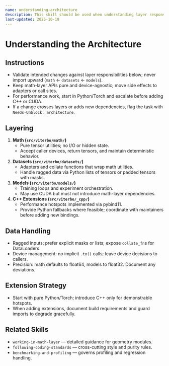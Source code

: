 ```yaml
---
name: understanding-architecture
description: This skill should be used when understanding layer responsibilities, data flow, and extension points across math, datasets, models, and C++ bindings.
last-updated: 2025-10-18
---
```


# Understanding the Architecture

## Instructions
- Validate intended changes against layer responsibilities below; never import upward (`math` ← `datasets` ← `models`).
- Keep math-layer APIs pure and device-agnostic; move side effects to adapters or call sites.
- For performance work, start in Python/Torch and escalate before adding C++ or CUDA.
- If a change crosses layers or adds new dependencies, flag the task with `Needs-Unblock: architecture`.

## Layering

1. **Math (`src/viterbo/math/`)**
   - Pure tensor utilities; no I/O or hidden state.
   - Accept caller devices, return tensors, and maintain deterministic behavior.
2. **Datasets (`src/viterbo/datasets/`)**
   - Adapters and collate functions that wrap math utilities.
   - Handle ragged data via Python lists of tensors or padded tensors with masks.
3. **Models (`src/viterbo/models/`)**
   - Training loops and experiment orchestration.
   - May use CUDA but must not introduce math-layer dependencies.
4. **C++ Extensions (`src/viterbo/_cpp/`)**
   - Performance hotspots implemented via pybind11.
   - Provide Python fallbacks where feasible; coordinate with maintainers before adding new bindings.

## Data Handling

- Ragged inputs: prefer explicit masks or lists; expose `collate_fn`s for DataLoaders.
- Device management: no implicit `.to()` calls; leave device decisions to callers.
- Precision: math defaults to float64, models to float32. Document any deviations.

## Extension Strategy

- Start with pure Python/Torch; introduce C++ only for demonstrable hotspots.
- When adding extensions, document build requirements and guard imports to degrade gracefully.

## Related Skills

- `working-in-math-layer` — detailed guidance for geometry modules.
- `following-coding-standards` — cross-cutting style and purity rules.
- `benchmarking-and-profiling` — governs profiling and regression handling.
